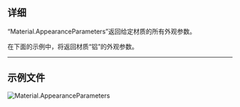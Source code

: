 ## 详细
“Material.AppearanceParameters”返回给定材质的所有外观参数。

在下面的示例中，将返回材质“铝”的外观参数。
___
## 示例文件

![Material.AppearanceParameters](./Revit.Elements.Material.AppearanceParameters_img.jpg)
